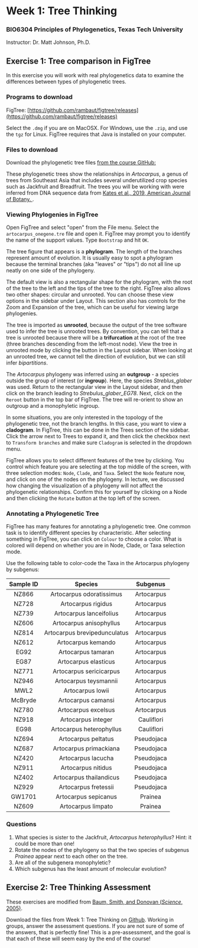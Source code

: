 
# Week 1: Tree Thinking

### BIO6304 Principles of Phylogenetics, Texas Tech University
Instructor: Dr. Matt Johnson, Ph.D.



## Exercise 1: Tree comparison in FigTree

In this exercise you will work with real phylogenetics data to examine the differences between types of phylogenetic trees.

### Programs to download
FigTree: [https://github.com/rambaut/figtree/releases](https://github.com/rambaut/figtree/releases)

Select the `.dmg` if you are on MacOSX. For Windows, use the `.zip`, and use the `tgz` for Linux. FigTree requires that Java is installed on your computer.


### Files to download
Download the phylogenetic tree files [from the course GitHub:](https://github.com/mossmatters/BIOL6304/tree/master/Week1_TreeThinking)

These phylogenetic trees show the relationships in _Artocarpus_, a genus of trees from Southeast Asia that includes several underutilized crop species such as Jackfruit and Breadfruit. The trees you will be working with were inferred from DNA sequence data from [Kates et al., 2019, American Journal of Botany. ](https://datadryad.org/stash/dataset/doi:10.5061/dryad.r8q72).

### Viewing Phylogenies in FigTree

Open FigTree and select "open" from the File menu. Select the `artocarpus_onegene.tre` file and open it. FigTree may prompt you to identify the name of the support values. Type `Bootstrap` and hit `OK`. 

The tree figure that appears is a **phylogram**. The length of the branches represent amount of evolution. It is usually easy to spot a phylogram because the terminal branches (aka "leaves" or "tips") do not all line up neatly on one side of the phylogeny.

The default view is also a rectangular shape for the phylogram, with the root of the tree to the left and the tips of the tree to the right. FigTree also allows two other shapes: circular and unrooted. You can choose these view options in the sidebar under Layout. This section also has controls for the Zoom and Expansion of the tree, which can be useful for viewing large phylogenies.

The tree is imported as **unrooted**, because the output of the tree software used to infer the tree is unrooted trees. By convention, you can tell that a tree is unrooted because there will be a **trifurcation** at the root of the tree (three branches descending from the left-most node). View the tree in unrooted mode by clicking the button in the Layout sidebar. When looking at an unrooted tree, we cannot tell the direction of evolution, but we can still infer *bipartitions*.

The _Artocarpus_ phylogeny was inferred using an **outgroup** - a species outside the group of interest (or **ingroup**). Here, the species _Streblus_glaber_ was used. Return to the rectangular view in the Layout sidebar, and then click on the branch leading to _Strebulus_glaber_EG78_. Next, click on the `Reroot` button in the top bar of FigTree. The tree will re-orient to show an outgroup and a monophyletic ingroup.

In some situations, you are only interested in the topology of the phylogenetic tree, not the branch lengths. In this case, you want to view a **cladogram**. In FigTree, this can be done in the Trees section of the sidebar. Click the arrow next to Trees to expand it, and then click the checkbox next to `Transform branches` and make sure `Cladogram` is selected in the dropdown menu.

FigTree allows you to select different features of the tree by clicking. You control which feature you are selecting at the top middle of the screen, with three selection modes: `Node`, `Clade`, and `Taxa`. Select the `Node` feature now, and click on one of the nodes on the phylogeny. In lecture, we discussed how changing the visualization of a phylogeny will not affect the phylogenetic relationships. Confirm this for yourself by clicking on a Node and then clicking the `Rotate` button at the top left of the screen. 


### Annotating a Phylogenetic Tree

FigTree has many features for annotating a phylogenetic tree. One common task is to identify different species by characteristic. After selecting something in FigTree, you can click on `Colour` to choose a color. What is colored will depend on whether you are in Node, Clade, or Taxa selection mode.

Use the following table to color-code the Taxa in the Artocarpus phylogeny by subgenus:

**Sample ID**|**Species**|**Subgenus**
:-----:|:-----:|:-----:
NZ866|Artocarpus odoratissimus|Artocarpus
NZ728|Artocarpus rigidus|Artocarpus
NZ739|Artocarpus lanceifolius|Artocarpus
NZ606|Artocarpus anisophyllus|Artocarpus
NZ814|Artocarpus brevipedunculatus|Artocarpus
NZ612|Artocarpus kemando|Artocarpus
EG92|Artocarpus tamaran|Artocarpus
EG87|Artocarpus elasticus|Artocarpus
NZ771|Artocarpus sericicarpus|Artocarpus
NZ946|Artocarpus teysmannii|Artocarpus
MWL2|Artocarpus lowii|Artocarpus
McBryde|Artocarpus camansi|Artocarpus
NZ780|Artocarpus excelsus|Artocarpus
NZ918|Artocarpus integer|Cauliflori
EG98|Artocarpus heterophyllus|Cauliflori
NZ694|Artocarpus peltatus|Pseudojaca
NZ687|Artocarpus primackiana|Pseudojaca
NZ420|Artocarpus lacucha|Pseudojaca
NZ911|Artocarpus nitidus|Pseudojaca
NZ402|Artocarpus thailandicus|Pseudojaca
NZ929|Artocarpus fretessii|Pseudojaca
GW1701|Artocarpus sepicanus|Prainea
NZ609|Artocarpus limpato|Prainea


### Questions 
1. What species is sister to the Jackfruit, _Artocarpus heterophyllus_? Hint: it could be more than one!
1. Rotate the nodes of the phylogeny so that the two species of subgenus _Prainea_ appear next to each other on the tree.
1. Are all of the subgenera monophyletic?
2. Which subgenus has the least amount of molecular evolution?



## Exercise 2: Tree Thinking Assessment


These exercises are modified from [Baum, Smith, and Donovan (_Science_, 2005)](https://science.sciencemag.org/content/310/5750/979).

Download the files from Week 1: Tree Thinking on [Github](github.com/mossmatters/BIOL6304). Working in groups, answer the assessment questions. If you are not sure of some of the answers, that is perfectly fine! This is a pre-assessment, and the goal is that each of these will seem easy by the end of the course!
